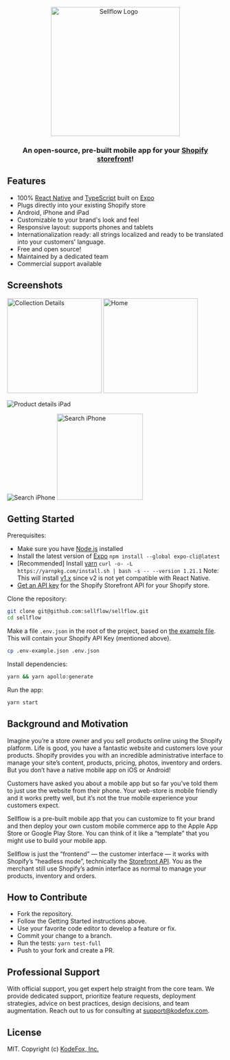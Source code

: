 <p align="center">
<img width="300" alt="Sellflow Logo" src="https://user-images.githubusercontent.com/369384/73599036-f5cfcf00-44f3-11ea-9696-91e9c56b6e49.png">
</p>

<h3 align="center">An open-source, pre-built mobile app for your <a href="https://help.shopify.com/en/api/storefront-api">Shopify storefront</a>!</h3>

## Features

- 100% [React Native](https://facebook.github.io/react-native/) and [TypeScript](http://typescriptlang.org) built on [Expo](https://expo.io)
- Plugs directly into your existing Shopify store
- Android, iPhone and iPad
- Customizable to your brand's look and feel
- Responsive layout: supports phones and tablets
- Internationalization ready: all strings localized and ready to be translated into your customers' language.
- Free and open source!
- Maintained by a dedicated team
- Commercial support available

## Screenshots

<p>
<img width="220" alt="Collection Details" src="https://user-images.githubusercontent.com/54926653/72737192-ad4e1280-3bd1-11ea-9248-0251445692ee.gif">
<img width="220" alt="Home" src="https://user-images.githubusercontent.com/54926653/72893965-e2cb3b00-3d4c-11ea-99c9-be5f9945b52c.gif">
</p>

![Product details iPad](https://user-images.githubusercontent.com/48467219/73233342-c9951500-41b8-11ea-8e77-e35f3f4d296c.gif)

<p>
<img alt="Search iPhone" src="https://user-images.githubusercontent.com/35681237/73165352-3a3f2180-4126-11ea-8849-2bdfe26c8c34.gif">
<img width="200" alt="Search iPhone" src="https://user-images.githubusercontent.com/54882003/72884116-28c9d400-3d38-11ea-88ee-409eb2d78074.gif">
</p>

## Getting Started

Prerequisites:

- Make sure you have [Node.js](https://nodejs.org) installed
- Install the latest version of [Expo](https://expo.io/learn)
  `npm install --global expo-cli@latest`
- [Recommended] Install [yarn](https://legacy.yarnpkg.com/docs/install)
  `curl -o- -L https://yarnpkg.com/install.sh | bash -s -- --version 1.21.1`
  Note: This will install [v1.x](https://github.com/yarnpkg/yarn/releases) since v2 is not yet compatible with React Native.
- [Get an API key](https://help.shopify.com/en/api/getting-started/authentication/private-authentication#generate-credentials-from-the-shopify-admin) for the Shopify Storefront API for your Shopify store.

Clone the repository:

```sh
git clone git@github.com:sellflow/sellflow.git
cd sellflow
```

Make a file `.env.json` in the root of the project, based on [the example file](https://github.com/sellflow/sellflow/tree/master/.env-example.json). This will contain your Shopify API Key (mentioned above).

```sh
cp .env-example.json .env.json
```

Install dependencies:

```sh
yarn && yarn apollo:generate
```

Run the app:

```sh
yarn start
```

## Background and Motivation

Imagine you’re a store owner and you sell products online using the Shopify platform. Life is good, you have a fantastic website and customers love your products. Shopify provides you with an incredible administrative interface to manage your site’s content, products, pricing, photos, inventory and orders. But you don’t have a native mobile app on iOS or Android!

Customers have asked you about a mobile app but so far you’ve told them to just use the website from their phone. Your web-store is mobile friendly and it works pretty well, but it’s not the true mobile experience your customers expect.

Sellflow is a pre-built mobile app that you can customize to fit your brand and then deploy your own custom mobile commerce app to the Apple App Store or Google Play Store. You can think of it like a “template” that you might use to build your mobile app.

Sellflow is just the “frontend” — the customer interface — it works with Shopify’s “headless mode”, technically the [Storefront API](https://help.shopify.com/en/api/storefront-api). You as the merchant still use Shopify’s admin interface as normal to manage your products, inventory and orders.

## How to Contribute

- Fork the repository.
- Follow the Getting Started instructions above.
- Use your favorite code editor to develop a feature or fix.
- Commit your change to a branch.
- Run the tests:
  `yarn test-full`
- Push to your fork and create a PR.

## Professional Support

With official support, you get expert help straight from the core team. We provide dedicated support, prioritize feature requests, deployment strategies, advice on best practices, design decisions, and team augmentation. Reach out to us for consulting at support@kodefox.com.

## License

MIT. Copyright (c) [KodeFox, Inc.](https://github.com/kodefox)

